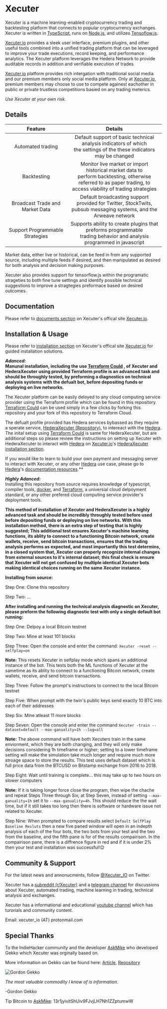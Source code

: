 # Xecuter

Xecuter is a machine learning-enabled cryptocurrency trading and backtesting platform that connects to popular cryptocurrency exchanges. Xecuter is written in [TypeScript](https://www.typescriptlang.org/), runs on [Node.js](http://nodejs.org), and utilizes [Tensoflow.js](https://www.tensorflow.org/js).

[Xecuter.io](https://www.Xecuter.io) provides a sleek user interface, premium plugins, and other useful tools combined into a unified trading platform that can be leveraged to improve your trade executions, record keeping, and performance analytics. The Xecuter platform leverages the Hedera Network to provide auditable records in addition and verifiable execution of trades 

[Xecuter.io](https://www.Xecuter.io) platform provides rich intergation with traditional social media and our premium members only social media platform. Only at [Xecuter.io](https://www.Xecuter.io), premium members may choose to use to compete againest eachother in public or private trustless competitions basied on any trading meterics.

*Use Xecuter at your own risk.*

## Details

| Feature 	| Details 	|
|:-------------------------------:	|:--------------------------------------------------------------------------------------------------------------------------------------------------------------------:	|
| Automated trading 	| Default support of basic technical analysis indicators of which <br>the settings of the these indicators may be changed 	|
| Backtesting 	| Monitor live market or import historical market data to<br>perform backtesting, otherwise referred to as paper trading, to<br>access viability of trading strategies 	|
| Broadcast Trade and Market Data 	| Default broadcasting support provided for Twitter, StockTwits,<br>pubsub messaging systems, and the Arweave network 	|
| Support Programmable Strategies 	| Supports ability to create plugins that preforms programmable<br>trading behavior and analysis programmed in javascript 	|

Market data, either live or historical, can be feed in from any supported source, including multiple feeds if desired, and then manipulated as desired for both analysis and decision making purposes.

Xecuter also provides support for tensorflow.js within the programatic strageties to both fine tune settings and identify possible technical suggestions to improve a stragtegies preformace based on desired outcomes. 

## Documentation

Please refer to [documents section](https://docs.xecuter.io#xecuter) on Xecuter's offical site [Xecuter.io](https://www.xecuter.io).

## Installation & Usage

Please refer to [installation section](https://docs.xecuter.io#installation) on Xecuter's offical site [Xecuter.io](https://www.xecuter.io) for guided installation solutions.

***Adanced:*** <br>
**Manunal installation, including the use [Terraform Could](https://www.terraform.io/) , of Xecuter and HederaXecuter using provided Terraform profile is an advanced task and should be throughly tested, by preforming a diagnostics on technical analysis systems with the defualt bot, before depositing funds or deploying on live networks.**

The Xecuter platform can be easily deloyed to any cloud computing service provider using the Terraform profile which can be found in this repository. [Terraform Could](https://www.terraform.io/) can be used simply in a few clicks by forking this repository and your fork of this repository to Terraform Cloud. 

The defualt profile provided has Hedera services bybassed as they require a sperate service, [HederaXecuter (Repository)](https://github.com/Oatrick/HederaXecuter), to intereact with the [Hedera](https://www.hedera.com/). The inital setup using [Terraform Could](https://www.terraform.io/) is same for HederaXecuter, but are additional steps so please review the instructions on setting up Xecuter with HederaXecuter to interact with [Hedera](https://www.hedera.com/) on [Xecuter.io](https://www.Xecuter.com)'s [HederaXecuter installation section](https://docs.xecuter.io#installation#hederaxecuter).

If you would like to learn to build your own payment and messaging server to interact with Xecuter, or any other [Hedera](https://www.hedera.com/) use case, please go to [Hedera](https://www.hedera.com/)'s [documentation resources](https://docs.hedera.com/guides/docs/mirror-node-api/hedera-consensus-service-api-1).**

***Highly Adanced:*** <br>
Installing this repository from source requires knowledge of typescript, compiler tools, [docker](http://www.docker.io), and [Terraform](https://www.terraform.io/), a universial cloud delpoyment standard, or any other prefered cloud computing service provider's deployment tools.

**This method of installation of Xecuter and HederaXecuter is a highly advanced task and should be incredibly throughly tested before used before depositing funds or deploying on live networks. With this installation method, there is an extra step of testing that is highly suggested; This additional test ensures Xecuter's machine learning functions, its ablity to connect to a functioning Bitcoin network, create wallets, receive, send bitcoin transactions, ensures that the trading analysis performs as expected, and most importantly this test determins, in a closed system that, Xecuter can properly recognize internal changes from external sources to it's internal dataset; this final check is ensure that Xecuter will not get confused by multiple identical Xecuter bots making identical choices running on the same Xecuter instance.**

**Installing from source:**

Step One: Clone this repository

Step Two: ...

**After installing and running the technical analysis diagnostic on Xecuter, please preform the following diagnostic test with only a single default bot running:**

Step One: Delpoy a local Bitcoin testnet

Step Two: Mine at least 101 blocks

Step Three: Open the console and enter the command: `Xecuter -reset --selfplay=on`

**Note:** This resets Xecuter in selfplay mode which spans an additional instance of the bot. This tests both the ML functions of Xecuter at the sametime as its ablity to connect to a functioning Bitcoin network, create wallets, receive, and send bitcoin transactions.

Step Three: Follow the prompt's instructions to connect to the local Bitcoin testnet 

Step Five: When prompt with the twin's public keys send exactly 10 BTC into each of their addresses

Step Six: Mine atleast 11 more blocks

Step Seven: Open the console and enter the command `Xecuter -train --dataset=default --max-ganuality=1h --log=all` 

**Note:** The above command will have both Xecuters train in the same enviorment, which they are both changing, and they will only make decisions considering 1h timeframe or higher; setting to a lower timeframe setting will make the simulation take much longer and require much more stroage space to store the results. This test uses default dataset which is full price data from the BTCUSD on Bitstamp exchange from 2016 to 2018.

Step Eight: Wait until training is complete... this may take up to two hours on slower computers

**Note:** If it is taking longer force close the program, then wipe the chache and repeat Steps Three through Six; at Step Seven, instead of setting `--max-ganuality=1h` set it to `--max-ganuality=4h`. This should reduce the the wait time, but if it still takes too long then there is software or hardware issue not related to Xecuter.

Step Nine: When prompted to compare results select `Default SelfPlay Baseline Resluts` then a new five paned window will open in an indepth analysis of each of the four bots, the two bots from your test and the two from the baseline, and the fifth pane is for of the results compairison. In the compairison pane, there is a diffrence figure in red and if it is under 2% then your test and installation was successful!😌

## Community & Support

For the latest news and annonucments, follow [@Xecuter_IO](https://twitter.com/Xecuter_IO) on Twitter.

Xecuter has a [subreddit (r/Xecuter)](https://www.reddit.com/r/Xecuter/) and a [telegram channel](https://t.me/xecuteroffical) for discussions about Xecuter, automated trading, machine learning in trading, technical analysis and exchanges. 

Xecuter has a informational and educational [youtube channel](https://www.youtube.com/channel/UCmvFJnLpX9MgiNfgGy3_iFQ/featured) which has turorials and community content.

Email: xecuter_io (AT) protonmail.com

## Special Thanks

To the IndieHacker community and the developer [AskMike](https://github.com/askmike) who developed Gekko which Xecuter was orginally based on.

More information on Gekko can be found here: 
[Article](https://medium.com/@gekkoplus/archiving-open-source-gekko-dba02e6efc7), [Repository](https://github.com/askmike/gekko)

![Gordon Gekko](http://mikevanrossum.nl/static/gekko.jpg)

*The most valuable commodity I know of is information.*

-Gordon Gekko

Tip Bitcoin to [AskMike](https://github.com/askmike): 13r1jyivitShUiv9FJvjLH7Nh1ZZptumwW
